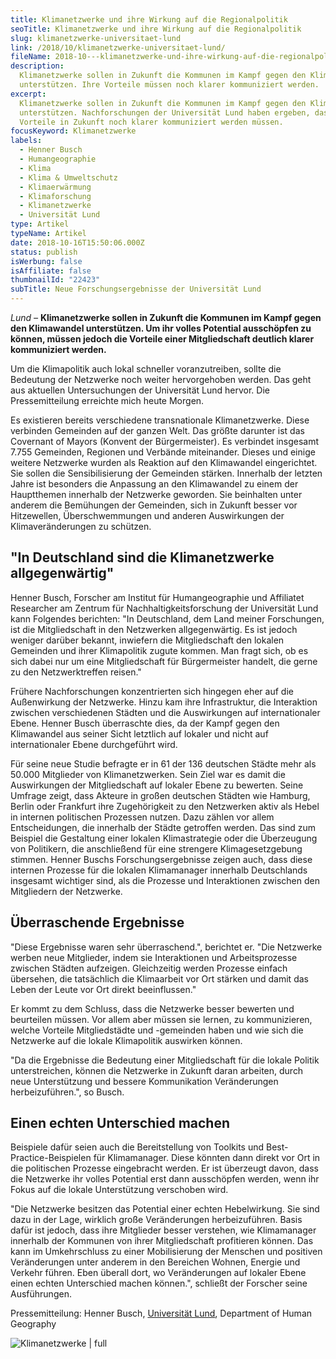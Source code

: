 ```yaml
---
title: Klimanetzwerke und ihre Wirkung auf die Regionalpolitik
seoTitle: Klimanetzwerke und ihre Wirkung auf die Regionalpolitik
slug: klimanetzwerke-universitaet-lund
link: /2018/10/klimanetzwerke-universitaet-lund/
fileName: 2018-10---klimanetzwerke-und-ihre-wirkung-auf-die-regionalpolitik.md
description:
  Klimanetzwerke sollen in Zukunft die Kommunen im Kampf gegen den Klimawandel
  unterstützen. Ihre Vorteile müssen noch klarer kommuniziert werden.
excerpt:
  Klimanetzwerke sollen in Zukunft die Kommunen im Kampf gegen den Klimawandel
  unterstützen. Nachforschungen der Universität Lund haben ergeben, dass ihre
  Vorteile in Zukunft noch klarer kommuniziert werden müssen.
focusKeyword: Klimanetzwerke
labels:
  - Henner Busch
  - Humangeographie
  - Klima
  - Klima & Umweltschutz
  - Klimaerwärmung
  - Klimaforschung
  - Klimanetzwerke
  - Universität Lund
type: Artikel
typeName: Artikel
date: 2018-10-16T15:50:06.000Z
status: publish
isWerbung: false
isAffiliate: false
thumbnailId: "22423"
subTitle: Neue Forschungsergebnisse der Universität Lund
---
```


<em>Lund – </em><strong>Klimanetzwerke sollen in Zukunft die Kommunen im Kampf
gegen den Klimawandel unterstützen. Um ihr volles Potential ausschöpfen zu
können, müssen jedoch die Vorteile einer Mitgliedschaft deutlich klarer
kommuniziert werden. </strong>

Um die Klimapolitik auch lokal schneller voranzutreiben, sollte die Bedeutung
der Netzwerke noch weiter hervorgehoben werden. Das geht aus aktuellen
Untersuchungen der Universität Lund hervor. Die Pressemitteilung erreichte mich
heute Morgen.

Es existieren bereits verschiedene transnationale Klimanetzwerke. Diese
verbinden Gemeinden auf der ganzen Welt. Das größte darunter ist das Covernant
of Mayors (Konvent der Bürgermeister). Es verbindet insgesamt 7.755 Gemeinden,
Regionen und Verbände miteinander. Dieses und einige weitere Netzwerke wurden
als Reaktion auf den Klimawandel eingerichtet. Sie sollen die Sensibilisierung
der Gemeinden stärken. Innerhalb der letzten Jahre ist besonders die Anpassung
an den Klimawandel zu einem der Hauptthemen innerhalb der Netzwerke geworden.
Sie beinhalten unter anderem die Bemühungen der Gemeinden, sich in Zukunft
besser vor Hitzewellen, Überschwemmungen und anderen Auswirkungen der
Klimaveränderungen zu schützen.

## "In Deutschland sind die Klimanetzwerke allgegenwärtig"

Henner Busch, Forscher am Institut für Humangeographie und Affiliatet Researcher
am Zentrum für Nachhaltigkeitsforschung der Universität Lund kann Folgendes
berichten: "In Deutschland, dem Land meiner Forschungen, ist die Mitgliedschaft
in den Netzwerken allgegenwärtig. Es ist jedoch weniger darüber bekannt,
inwiefern die Mitgliedschaft den lokalen Gemeinden und ihrer Klimapolitik zugute
kommen. Man fragt sich, ob es sich dabei nur um eine Mitgliedschaft für
Bürgermeister handelt, die gerne zu den Netzwerktreffen reisen."

Frühere Nachforschungen konzentrierten sich hingegen eher auf die Außenwirkung
der Netzwerke. Hinzu kam ihre Infrastruktur, die Interaktion zwischen
verschiedenen Städten und die Auswirkungen auf internationaler Ebene. Henner
Busch überraschte dies, da der Kampf gegen den Klimawandel aus seiner Sicht
letztlich auf lokaler und nicht auf internationaler Ebene durchgeführt wird.

Für seine neue Studie befragte er in 61 der 136 deutschen Städte mehr als 50.000
Mitglieder von Klimanetzwerken. Sein Ziel war es damit die Auswirkungen der
Mitgliedschaft auf lokaler Ebene zu bewerten. Seine Umfrage zeigt, dass Akteure
in großen deutschen Städten wie Hamburg, Berlin oder Frankfurt ihre
Zugehörigkeit zu den Netzwerken aktiv als Hebel in internen politischen
Prozessen nutzen. Dazu zählen vor allem Entscheidungen, die innerhalb der Städte
getroffen werden. Das sind zum Beispiel die Gestaltung einer lokalen
Klimastrategie oder die Überzeugung von Politikern, die anschließend für eine
strengere Klimagesetzgebung stimmen. Henner Buschs Forschungsergebnisse zeigen
auch, dass diese internen Prozesse für die lokalen Klimamanager innerhalb
Deutschlands insgesamt wichtiger sind, als die Prozesse und Interaktionen
zwischen den Mitgliedern der Netzwerke.

## Überraschende Ergebnisse

"Diese Ergebnisse waren sehr überraschend.", berichtet er. "Die Netzwerke werben
neue Mitglieder, indem sie Interaktionen und Arbeitsprozesse zwischen Städten
aufzeigen. Gleichzeitig werden Prozesse einfach übersehen, die tatsächlich die
Klimaarbeit vor Ort stärken und damit das Leben der Leute vor Ort direkt
beeinflussen."

Er kommt zu dem Schluss, dass die Netzwerke besser bewerten und beurteilen
müssen. Vor allem aber müssen sie lernen, zu kommunizieren, welche Vorteile
Mitgliedstädte und -gemeinden haben und wie sich die Netzwerke auf die lokale
Klimapolitik auswirken können.

"Da die Ergebnisse die Bedeutung einer Mitgliedschaft für die lokale Politik
unterstreichen, können die Netzwerke in Zukunft daran arbeiten, durch neue
Unterstützung und bessere Kommunikation Veränderungen herbeizuführen.", so
Busch.

## Einen echten Unterschied machen

Beispiele dafür seien auch die Bereitstellung von Toolkits und
Best-Practice-Beispielen für Klimamanager. Diese könnten dann direkt vor Ort in
die politischen Prozesse eingebracht werden. Er ist überzeugt davon, dass die
Netzwerke ihr volles Potential erst dann ausschöpfen werden, wenn ihr Fokus auf
die lokale Unterstützung verschoben wird.

"Die Netzwerke besitzen das Potential einer echten Hebelwirkung. Sie sind dazu
in der Lage, wirklich große Veränderungen herbeizuführen. Basis dafür ist
jedoch, dass ihre Mitglieder besser verstehen, wie Klimamanager innerhalb der
Kommunen von ihrer Mitgliedschaft profitieren können. Das kann im Umkehrschluss
zu einer Mobilisierung der Menschen und positiven Veränderungen unter anderem in
den Bereichen Wohnen, Energie und Verkehr führen. Eben überall dort, wo
Veränderungen auf lokaler Ebene einen echten Unterschied machen können.",
schließt der Forscher seine Ausführungen.

Pressemitteilung: Henner Busch,
<a href="https://www.lunduniversity.lu.se/">Universität Lund</a>, Department of
Human Geography

![Klimanetzwerke | full](http://cardamonchai.com/wp-content/uploads/2018/10/Lund.png)
